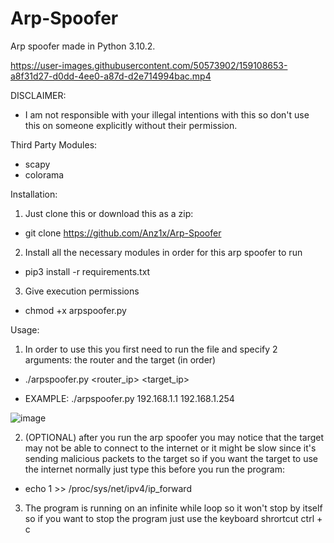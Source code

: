 # Arp-Spoofer
Arp spoofer made in Python 3.10.2.

https://user-images.githubusercontent.com/50573902/159108653-a8f31d27-d0dd-4ee0-a87d-d2e714994bac.mp4

DISCLAIMER:

- I am not responsible with your illegal intentions with this so don't use this on someone explicitly without their permission.

Third Party Modules:

- scapy
- colorama

Installation:

1. Just clone this or download this as a zip:

- git clone https://github.com/Anz1x/Arp-Spoofer

2. Install all the necessary modules in order for this arp spoofer to run

- pip3 install -r requirements.txt

3. Give execution permissions

- chmod +x arpspoofer.py

Usage:

1. In order to use this you first need to run the file and specify 2 arguments: the router and the target (in order)

- ./arpspoofer.py <router_ip> <target_ip>

- EXAMPLE: ./arpspoofer.py 192.168.1.1 192.168.1.254


![image](https://user-images.githubusercontent.com/50573902/159108132-33cea26c-e60d-4333-84ad-88165c1b0ed2.png)

2. (OPTIONAL) after you run the arp spoofer you may notice that the target may not be able to connect to the internet or it might be slow since it's sending malicious packets to the target so if you want the target to use the internet normally just type this before you run the program:

- echo 1 >> /proc/sys/net/ipv4/ip_forward

3. The program is running on an infinite while loop so it won't stop by itself so if you want to stop the program just use the keyboard shrortcut ctrl + c
